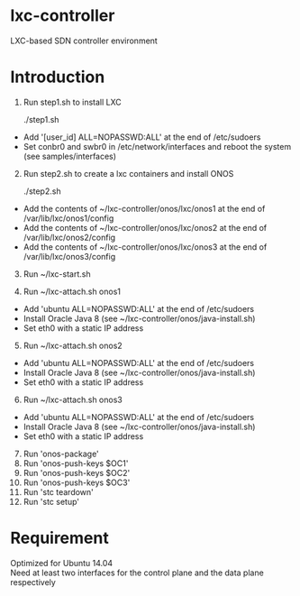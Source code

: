 # lxc-controller
LXC-based SDN controller environment

# Introduction
1. Run step1.sh to install LXC<br />

	./step1.sh<br />
  
  - Add '[user_id] ALL=NOPASSWD:ALL' at the end of /etc/sudoers<br />
  - Set conbr0 and swbr0 in /etc/network/interfaces and reboot the system (see samples/interfaces)<br />

2. Run step2.sh to create a lxc containers and install ONOS<br />

	./step2.sh<br />

  - Add the contents of ~/lxc-controller/onos/lxc/onos1 at the end of /var/lib/lxc/onos1/config<br />
  - Add the contents of ~/lxc-controller/onos/lxc/onos2 at the end of /var/lib/lxc/onos2/config<br />
  - Add the contents of ~/lxc-controller/onos/lxc/onos3 at the end of /var/lib/lxc/onos3/config<br />

3. Run ~/lxc-start.sh<br />

4. Run ~/lxc-attach.sh onos1<br />
  - Add 'ubuntu ALL=NOPASSWD:ALL' at the end of /etc/sudoers<br />
  - Install Oracle Java 8 (see ~/lxc-controller/onos/java-install.sh)<br />
  - Set eth0 with a static IP address<br />

5. Run ~/lxc-attach.sh onos2<br />
  - Add 'ubuntu ALL=NOPASSWD:ALL' at the end of /etc/sudoers<br />
  - Install Oracle Java 8 (see ~/lxc-controller/onos/java-install.sh)<br />
  - Set eth0 with a static IP address<br />

6. Run ~/lxc-attach.sh onos3<br />
  - Add 'ubuntu ALL=NOPASSWD:ALL' at the end of /etc/sudoers<br />
  - Install Oracle Java 8 (see ~/lxc-controller/onos/java-install.sh)<br />
  - Set eth0 with a static IP address<br />

7. Run 'onos-package'<br />
8. Run 'onos-push-keys $OC1'<br />
9. Run 'onos-push-keys $OC2'<br />
10. Run 'onos-push-keys $OC3'<br />
11. Run 'stc teardown'<br />
12. Run 'stc setup'<br />

# Requirement
Optimized for Ubuntu 14.04<br />
Need at least two interfaces for the control plane and the data plane respectively<br />
